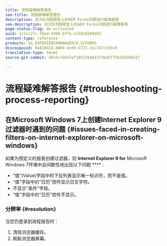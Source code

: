 ```yaml
---
title: 流程疑难解答报告
seo-title: 流程疑难解答报告
description: 对JEE流程报告上的AEM Forms问题进行疑难解答
seo-description: 对JEE流程报告上的AEM Forms问题进行疑难解答
page-status-flag: de-activated
uuid: 1c1cc27c-fbed-4366-bffe-e1581d269a93
content-type: reference
products: SG_EXPERIENCEMANAGER/6.5/FORMS
discoiquuid: 0a818d19-8804-4c69-b721-31c347c593c0
translation-type: tm+mt
source-git-commit: 56c6cfd437ef185336e81373bd5f758205b96317

---
```



# 流程疑难解答报告 {#troubleshooting-process-reporting}

## 在Microsoft Windows 7上创建Internet Explorer 9过滤器时遇到的问题 {#issues-faced-in-creating-filters-on-internet-explorer-on-microsoft-windows}

如果为预定义的报表创建过滤器，则 **Internet Explorer 9 for** Microsoft Windows 7环境中会间歇性地出现以下问题 **** :

* “值”(Value)字段中的下拉列表显示唯一标识符，而不是值。
* “值”字段中的“日历”控件显示日文字符。
* 不显示“条件”字段。
* “值”字段中的“日历”控件不显示。

### 分辨率 {#resolution}

当您仍登录到进程报告时：

1. 清除浏览器缓存。
1. 刷新浏览器屏幕。

